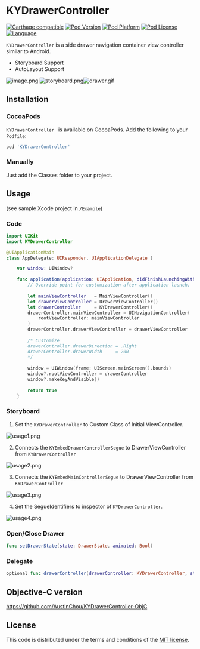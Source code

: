 # KYDrawerController

[![Carthage compatible](https://img.shields.io/badge/Carthage-compatible-4BC51D.svg?style=flat)](https://github.com/Carthage/Carthage)
[![Pod Version](http://img.shields.io/cocoapods/v/KYDrawerController.svg?style=flat)](http://cocoadocs.org/docsets/KYDrawerController/)
[![Pod Platform](http://img.shields.io/cocoapods/p/KYDrawerController.svg?style=flat)](http://cocoadocs.org/docsets/KYDrawerController/)
[![Pod License](http://img.shields.io/cocoapods/l/KYDrawerController.svg?style=flat)](https://github.com/ykyohei/KYDrawerController/blob/master/LICENSE)
[![Language](http://img.shields.io/badge/language-swift-brightgreen.svg?style=flat)](https://developer.apple.com/swift)

`KYDrawerController` is a side drawer navigation container view controller similar to Android.

* Storyboard Support
* AutoLayout Support

![image.png](https://cloud.githubusercontent.com/assets/5757351/7665531/399a88c0-fbf6-11e4-8051-0d05fa4baa38.png "image.png") ![storyboard.png](https://cloud.githubusercontent.com/assets/5757351/7665532/399c740a-fbf6-11e4-9fb9-4913a8f2e446.png "storyboard.png.png")![drawer.gif](https://cloud.githubusercontent.com/assets/5757351/8270983/3e59cfe6-183a-11e5-8a9b-5a1ac1aee2bc.gif "drawer.png")


## Installation

### CocoaPods

`KYDrawerController ` is available on CocoaPods.
Add the following to your `Podfile`:

```ruby
pod 'KYDrawerController'
```

### Manually
Just add the Classes folder to your project.


## Usage
(see sample Xcode project in `/Example`)

### Code

```Swift
import UIKit
import KYDrawerController

@UIApplicationMain
class AppDelegate: UIResponder, UIApplicationDelegate {

    var window: UIWindow?

    func application(application: UIApplication, didFinishLaunchingWithOptions launchOptions: [NSObject: AnyObject]?) -> Bool {
        // Override point for customization after application launch.
        
        let mainViewController   = MainViewController()
        let drawerViewController = DrawerViewController()
        let drawerController     = KYDrawerController()
        drawerController.mainViewController = UINavigationController(
            rootViewController: mainViewController
        )
        drawerController.drawerViewController = drawerViewController
        
        /* Customize
        drawerController.drawerDirection = .Right
        drawerController.drawerWidth     = 200
        */
       
        window = UIWindow(frame: UIScreen.mainScreen().bounds)
        window?.rootViewController = drawerController
        window?.makeKeyAndVisible()
        
        return true
    }
```

### Storyboard
 1. Set the `KYDrawerController` to Custom Class of Initial ViewController.
 
 ![usage1.png](https://cloud.githubusercontent.com/assets/5757351/7665220/a9d378a8-fbe8-11e4-8eb3-a66f37bebece.png)
 
 2.  Connects the `KYEmbedDrawerControllerSegue` to DrawerViewController from `KYDrawerController`
 
 ![usage2.png](https://cloud.githubusercontent.com/assets/5757351/7665217/a995f6ae-fbe8-11e4-811a-779814197a55.png "usage2.png")


 3. Connects the `KYEmbedMainControllerSegue` to DrawerViewController from `KYDrawerController`

 ![usage3.png](https://cloud.githubusercontent.com/assets/5757351/7665218/a99a6748-fbe8-11e4-89d3-e599765f0eb6.png "usage3.png")


 4. Set the SegueIdentifiers to inspector of `KYDrawerController`. 

 ![usage4.png](https://cloud.githubusercontent.com/assets/5757351/7665219/a99c790c-fbe8-11e4-84bc-bf03b01e8a14.png "usage4.png")

 
### Open/Close Drawer
```Swift
func setDrawerState(state: DrawerState, animated: Bool)
```


### Delegate
```Swift
optional func drawerController(drawerController: KYDrawerController, stateChanged state: KYDrawerController.DrawerState)
```


## Objective-C version

https://github.com/AustinChou/KYDrawerController-ObjC

## License

This code is distributed under the terms and conditions of the [MIT license](LICENSE). 

